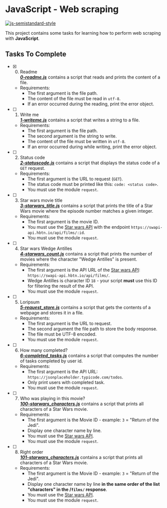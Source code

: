 # JavaScript - Web scraping

[![js-semistandard-style](https://img.shields.io/badge/code%20style-semistandard-brightgreen.svg)](https://github.com/standard/semistandard)

This project contains some tasks for learning how to perform web scraping with **JavaScript**.

## Tasks To Complete

+ [x] 0. Readme<br/>_**[0-readme.js](0-readme.js)**_ contains a script that reads and prints the content of a file.
  + Requirements:
    + The first argument is the file path.
    + The content of the file must be read in `utf-8`.
    + If an error occurred during the reading, print the error object.

+ [ ] 1. Write me<br/>_**[1-writeme.js](1-writeme.js)**_ contains a script that writes a string to a file.
  + Requirements:
    + The first argument is the file path.
    + The second argument is the string to write.
    + The content of the file must be written in `utf-8`.
    + If an error occurred during while writing, print the error object.

+ [ ] 2. Status code<br/>_**[2-statuscode.js](2-statuscode.js)**_ contains a script that displays the status code of a `GET` request.
  + Requirements:
    + The first argument is the URL to request (`GET`).
    + The status code must be printed like this: `code: <status code>`.
    + You must use the module `request`.

+ [ ] 3. Star wars movie title<br/>_**[3-starwars_title.js](3-starwars_title.js)**_ contains a script that prints the title of a Star Wars movie where the episode number matches a given integer.
  + Requirements:
    + The first argument is the movie ID.
    + You must use the [Star wars API](https://swapi-api.hbtn.io/) with the endpoint `https://swapi-api.hbtn.io/api/films/:id`.
    + You must use the module `request`.

+ [ ] 4. Star wars Wedge Antilles<br/>_**[4-starwars_count.js](4-starwars_count.js)**_ contains a script that prints the number of movies where the character "Wedge Antilles" is present.
  + Requirements:
    + The first argument is the API URL of the [Star wars API](https://swapi-api.hbtn.io/): `https://swapi-api.hbtn.io/api/films/`.
    + Wedge Antilles is character ID `18` - your script **must** use this ID for filtering the result of the API.
    + You must use the module `request`.

+ [ ] 5. Loripsum<br/>_**[5-request_store.js](5-request_store.js)**_ contains a script that gets the contents of a webpage and stores it in a file.
  + Requirements:
    + The first argument is the URL to request.
    + The second argument the file path to store the body response.
    + The file must be UTF-8 encoded.
    + You must use the module `request`.

+ [ ] 6. How many completed?<br/>_**[6-completed_tasks.js](6-completed_tasks.js)**_ contains a script that computes the number of tasks completed by user id.
  + Requirements:
    + The first argument is the API URL: `https://jsonplaceholder.typicode.com/todos`.
    + Only print users with completed task.
    + You must use the module `request`.

+ [ ] 7. Who was playing in this movie?<br/>_**[100-starwars_characters.js](100-starwars_characters.js)**_ contains a script that prints all characters of a Star Wars movie.
  + Requirements:
    + The first argument is the Movie ID - example: `3` = "Return of the Jedi".
    + Display one character name by line.
    + You must use the [Star wars API](https://swapi-api.hbtn.io/).
    + You must use the module `request`.

+ [ ] 8. Right order<br/>_**[101-starwars_characters.js](101-starwars_characters.js)**_ contains a script that prints all characters of a Star Wars movie.
  + Requirements:
    + The first argument is the Movie ID - example: `3` = "Return of the Jedi".
    + Display one character name by line **in the same order of the list "characters" in the /`films/` response**.
    + You must use the [Star wars API](https://swapi-api.hbtn.io/).
    + You must use the module `request`.
